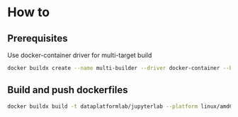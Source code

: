 # How to

## Prerequisites

Use docker-container driver for multi-target build

```bash
docker buildx create --name multi-builder --driver docker-container --bootstrap
```

## Build and push dockerfiles

```bash
docker buildx build -t dataplatformlab/jupyterlab --platform linux/amd64,linux/arm64 --push .
```
